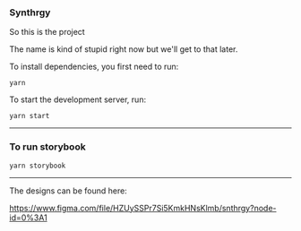 ### Synthrgy

So this is the project

The name is kind of stupid right now but we'll get to that later.

To install dependencies, you first need to run:

```
yarn
```

To start the development server, run:

```
yarn start
```

---

### To run storybook

`yarn storybook`

---

The designs can be found here:

https://www.figma.com/file/HZUySSPr7Si5KmkHNsKlmb/snthrgy?node-id=0%3A1
